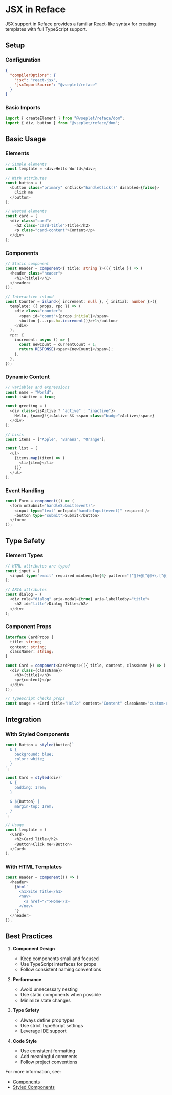 # JSX in Reface

JSX support in Reface provides a familiar React-like syntax for creating templates with full TypeScript support.

## Setup

### Configuration

```json
{
  "compilerOptions": {
    "jsx": "react-jsx",
    "jsxImportSource": "@vseplet/reface"
  }
}
```

### Basic Imports

```typescript
import { createElement } from "@vseplet/reface/dom";
import { div, button } from "@vseplet/reface/dom";
```

## Basic Usage

### Elements

```typescript
// Simple elements
const template = <div>Hello World</div>;

// With attributes
const button = (
  <button class="primary" onClick="handleClick()" disabled={false}>
    Click me
  </button>
);

// Nested elements
const card = (
  <div class="card">
    <h2 class="card-title">Title</h2>
    <p class="card-content">Content</p>
  </div>
);
```

### Components

```typescript
// Static component
const Header = component<{ title: string }>(({ title }) => (
  <header class="header">
    <h1>{title}</h1>
  </header>
));

// Interactive island
const Counter = island<{ increment: null }, { initial: number }>({
  template: ({ props, rpc }) => (
    <div class="counter">
      <span id="count">{props.initial}</span>
      <button {...rpc.hx.increment()}>+1</button>
    </div>
  ),
  rpc: {
    increment: async () => {
      const newCount = currentCount + 1;
      return RESPONSE(<span>{newCount}</span>);
    },
  },
});
```

### Dynamic Content

```typescript
// Variables and expressions
const name = "World";
const isActive = true;

const greeting = (
  <div class={isActive ? "active" : "inactive"}>
    Hello, {name}!{isActive && <span class="badge">Active</span>}
  </div>
);

// Lists
const items = ["Apple", "Banana", "Orange"];

const list = (
  <ul>
    {items.map((item) => (
      <li>{item}</li>
    ))}
  </ul>
);
```

### Event Handling

```typescript
const Form = component(() => (
  <form onSubmit="handleSubmit(event)">
    <input type="text" onInput="handleInput(event)" required />
    <button type="submit">Submit</button>
  </form>
));
```

## Type Safety

### Element Types

```typescript
// HTML attributes are typed
const input = (
  <input type="email" required minLength={6} pattern="[^@]+@[^@]+\.[^@]+" />
);

// ARIA attributes
const dialog = (
  <div role="dialog" aria-modal={true} aria-labelledby="title">
    <h2 id="title">Dialog Title</h2>
  </div>
);
```

### Component Props

```typescript
interface CardProps {
  title: string;
  content: string;
  className?: string;
}

const Card = component<CardProps>(({ title, content, className }) => (
  <div class={className}>
    <h3>{title}</h3>
    <p>{content}</p>
  </div>
));

// TypeScript checks props
const usage = <Card title="Hello" content="Content" className="custom-card" />;
```

## Integration

### With Styled Components

```typescript
const Button = styled(button)`
  & {
    background: blue;
    color: white;
  }
`;

const Card = styled(div)`
  & {
    padding: 1rem;
  }

  & ${Button} {
    margin-top: 1rem;
  }
`;

// Usage
const template = (
  <Card>
    <h2>Card Title</h2>
    <Button>Click me</Button>
  </Card>
);
```

### With HTML Templates

```typescript
const Header = component(() => (
  <header>
    {html`
      <h1>Site Title</h1>
      <nav>
        <a href="/">Home</a>
      </nav>
    `}
  </header>
));
```

## Best Practices

1. **Component Design**

   - Keep components small and focused
   - Use TypeScript interfaces for props
   - Follow consistent naming conventions

2. **Performance**

   - Avoid unnecessary nesting
   - Use static components when possible
   - Minimize state changes

3. **Type Safety**

   - Always define prop types
   - Use strict TypeScript settings
   - Leverage IDE support

4. **Code Style**
   - Use consistent formatting
   - Add meaningful comments
   - Follow project conventions

For more information, see:

- [Components](../core/components.md)
- [Styled Components](../styled/components.md)
